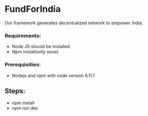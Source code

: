 
# FundForIndia
Our framework generates decentralized network to empower India.

### Requirements:
- Node JS should be Installed.
- Npm Install(only once)
 
### Prerequisities:
- Nodejs and npm with node version 8.11.1

## Steps:
- npm install
- npm run dev


